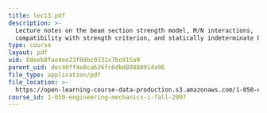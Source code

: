 ```yaml
---
title: lec13.pdf
description: >-
  Lecture notes on the beam section strength model, M/N interactions,
  compatibility with strength criterion, and statically indeterminate beam.
type: course
layout: pdf
uid: 8deeb8fae4ee23f0dbc0331c7bc815a9
parent_uid: dec40ff4e8ca636fc6dbd88880914a96
file_type: application/pdf
file_location: >-
  https://open-learning-course-data-production.s3.amazonaws.com/1-050-engineering-mechanics-i-fall-2007/8deeb8fae4ee23f0dbc0331c7bc815a9_lec13.pdf
course_id: 1-050-engineering-mechanics-i-fall-2007
---
```

